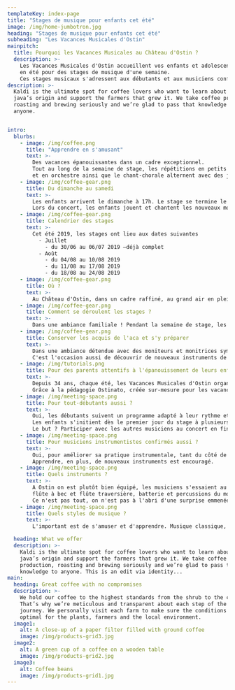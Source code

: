 ```yaml
---
templateKey: index-page
title: "Stages de musique pour enfants cet été"
image: /img/home-jumbotron.jpg
heading: "Stages de musique pour enfants cet été"
subheading: "Les Vacances Musicales d'Ostin"
mainpitch:
  title: Pourquoi les Vacances Musicales au Château d'Ostin ?
  description: >-
    Les Vacances Musicales d'Ostin accueillent vos enfants et adolescents
    en été pour des stages de musique d'une semaine.
    Ces stages musicaux s'adressent aux débutants et aux musiciens confirmés.
description: >-
  Kaldi is the ultimate spot for coffee lovers who want to learn about their
  java’s origin and support the farmers that grew it. We take coffee production,
  roasting and brewing seriously and we’re glad to pass that knowledge to
  anyone.


intro:
  blurbs:
    - image: /img/coffee.png
      title: "Apprendre en s'amusant"
      text: >-
        Des vacances épanouissantes dans un cadre exceptionnel.
        Tout au long de la semaine de stage, les répétitions en petits groupes
        et en orchestre ainsi que le chant-chorale alternent avec des jeux musicaux et des jeux collectifs.
    - image: /img/coffee-gear.png
      title: Du dimanche au samedi
      text: >-
        Les enfants arrivent le dimanche à 17h. Le stage se termine le samedi suivant par un concert à 15h45 et un goûter avec les familles des enfants.
        Lors du concert, les enfants jouent et chantent les nouveaux morceaux appris au cours de la semaine de stage. Tonerres d'applaudissements, bis et ter garantis ! Un moment plein d'émotions.
    - image: /img/coffee-gear.png
      title: Calendrier des stages
      text: >-
        Cet été 2019, les stages ont lieu aux dates suivantes
          - Juillet
            - du 30/06 au 06/07 2019 —déjà complet
          - Août
            - du 04/08 au 10/08 2019
            - du 11/08 au 17/08 2019
            - du 18/08 au 24/08 2019
    - image: /img/coffee-gear.png
      title: Où ?
      text: >-
        Au Château d'Ostin, dans un cadre raffiné, au grand air en pleine nature. Entre Namur et Louvain-la-Neuve, à 30 minutes de Bruxelles, 35 minutes de Liège et 30 minutes de Charleroi.
    - image: /img/coffee-gear.png
      title: Comment se déroulent les stages ?
      text: >-
        Dans une ambiance familiale ! Pendant la semaine de stage, les cours, les répétitions instrumentales et chorales s'enchainent avec les jeux musicaux et de détente. L'objectif est d'apprendre en préparant les pièces musicales pour le goûter-concert en fin de stage.    
    - image: /img/coffee-gear.png
      title: Conserver les acquis de l'aca et s'y préparer
      text: >-
        Dans une ambiance détendue avec des moniteurs et monitrices sympathiques, rien de tel que de s'initier à la musique et de perfectionner sa pratique musicale pendant l'été.
        C'est l'occasion aussi de découvrir de nouveaux instruments de musique.
    - image: /img/tutorials.png
      title: Pour des parents attentifs à l'épanouissement de leurs enfants
      text: >-
        Depuis 34 ans, chaque été, les Vacances Musicales d'Ostin organisent des camps musicaux.
        Grâce à la pédagogie Ostinato, créée sur-mesure pour les vacanciers, les enfants jouent en petits groupes avec un encadrement enthousiaste et bien-veillant.
    - image: /img/meeting-space.png
      title: Pour tout-débutants aussi ?
      text: >-
        Oui, les débutants suivent un programme adapté à leur rythme et à leur âge pour découvrir les notes et les rythmes.
        Les enfants s'initient dès le premier jour du stage à plusieurs instruments, il y a de tout à Ostin.
        Le but ? Participer avec les autres musiciens au concert en fin de stage, le samedi.
    - image: /img/meeting-space.png
      title: Pour musiciens instrumentistes confirmés aussi ?
      text: >-
        Oui, pour améliorer sa pratique instrumentale, tant du côté de la technique et de l'interprétation que de l'écoute en jouant en groupe et en orchestre.
        Apprendre, en plus, de nouveaux instruments est encouragé.
    - image: /img/meeting-space.png
      title: Quels instruments ?
      text: >-
        A Ostin on est plutôt bien équipé, les musiciens s'essaient au piano, violon & violoncelle, guitare (classique ou électrique),
        flûte à bec et flûte traversière, batterie et percussions du monde mais aussi clarinette, saxophone, trompette, cornet, bugle, xylophone…
        Ce n'est pas tout, on n'est pas à l'abri d'une surprise emmenée par les moniteurs : luth, hautbois, basson, mandoline, accordéon, cornemuse, claviers, percussions déconcertantes…
    - image: /img/meeting-space.png
      title: Quels styles de musique ?
      text: >-
        L'important est de s'amuser et d'apprendre. Musique classique, baroque, romantique ou moderne. Mais aussi des morceaux folks, de la musique du monde, du pop-rock, du jazz, des musiques de films, du chant choral… une composition originale d'un moniteur ou d'un stagiaire. Des extraits de symphonie, d'opéra, de concerto, sans oublier sonates, fugues, gigues, rondeaux, gavottes, préludes, valses, pavanes, sarabandes, polkas, ragtimes. Duos, trios, quatuors, quintets, musique de chambre, musique d'orchestre. Nous adaptons le programme au niveau et aux besoins de l'enfant. On peut revenir plusieurs semaines, chaque stage est différent, l'équipe d'encadrement prépare un programme unique !

  heading: What we offer
  description: >-
    Kaldi is the ultimate spot for coffee lovers who want to learn about their
    java’s origin and support the farmers that grew it. We take coffee
    production, roasting and brewing seriously and we’re glad to pass that
    knowledge to anyone. This is an edit via identity...
main:
  heading: Great coffee with no compromises
  description: >-
    We hold our coffee to the highest standards from the shrub to the cup.
    That’s why we’re meticulous and transparent about each step of the coffee’s
    journey. We personally visit each farm to make sure the conditions are
    optimal for the plants, farmers and the local environment.
  image1:
    alt: A close-up of a paper filter filled with ground coffee
    image: /img/products-grid3.jpg
  image2:
    alt: A green cup of a coffee on a wooden table
    image: /img/products-grid2.jpg
  image3:
    alt: Coffee beans
    image: /img/products-grid1.jpg
---
```


